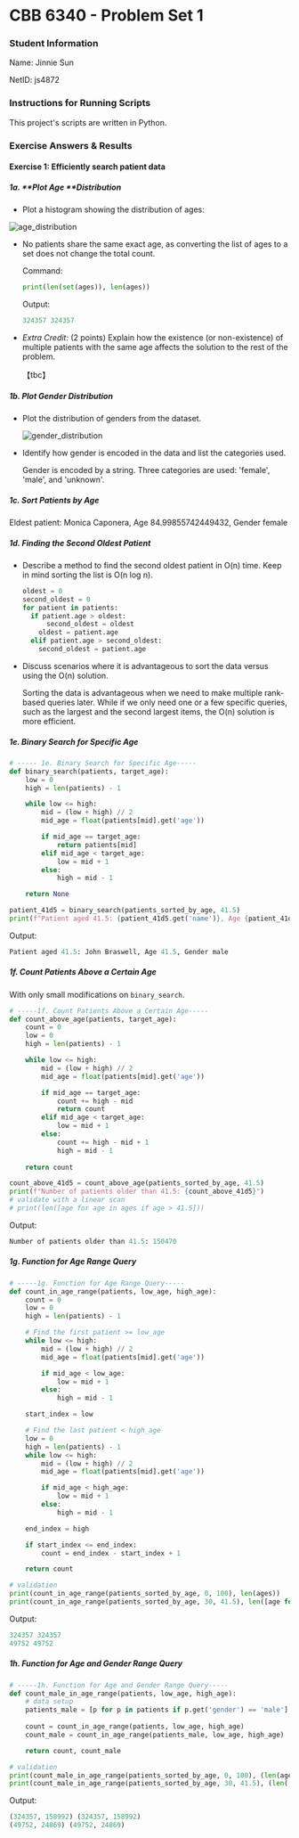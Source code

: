 # CBB 6340 - Problem Set 1

### Student Information

Name: Jinnie Sun

NetID: js4872

### Instructions for Running Scripts

This project's scripts are written in Python.

### Exercise Answers & Results

#### Exercise 1: Efficiently search patient data

##### 1a. **Plot Age **Distribution

+ Plot a histogram showing the distribution of ages:

![age_distribution](figures/age_distribution.png)

+ No patients share the same exact age, as converting the list of ages to a set does not change the total count.

  Command:

  ```python
  print(len(set(ages)), len(ages))
  ```

  Output:

  ```python
  324357 324357
  ```

+ *Extra Credit:* (2 points) Explain how the existence (or non-existence) of multiple patients with the same age affects the solution to the rest of the problem.

  【tbc】

##### 1b. Plot Gender Distribution

+ Plot the distribution of genders from the dataset.

  ![gender_distribution](figures/gender_distribution.png)

+ Identify how gender is encoded in the data and list the categories used.

  Gender is encoded by a string. Three categories are used: 'female', 'male', and 'unknown'.

##### 1c. Sort Patients by Age

Eldest patient: Monica Caponera, Age 84.99855742449432, Gender female

##### 1d. Finding the Second Oldest Patient

- Describe a method to find the second oldest patient in O(n) time. Keep in mind sorting the list is O(n log n).

  ```python
  oldest = 0
  second_oldest = 0
  for patient in patients:
  	if patient.age > oldest:
  		second_oldest = oldest
      oldest = patient.age
    elif patient.age > second_oldest:
      second_oldest = patient.age
  ```

- Discuss scenarios where it is advantageous to sort the data versus using the O(n) solution.

  Sorting the data is advantageous when we need to make multiple rank-based queries later. While if we only need one or a few specific queries, such as the largest and the second largest items, the O(n) solution is more efficient. 

##### 1e. Binary Search for Specific Age

```python
# ----- 1e. Binary Search for Specific Age-----
def binary_search(patients, target_age):
    low = 0
    high = len(patients) - 1

    while low <= high:
        mid = (low + high) // 2
        mid_age = float(patients[mid].get('age'))

        if mid_age == target_age:
            return patients[mid]
        elif mid_age < target_age:
            low = mid + 1
        else:
            high = mid - 1

    return None

patient_41d5 = binary_search(patients_sorted_by_age, 41.5)
print(f"Patient aged 41.5: {patient_41d5.get('name')}, Age {patient_41d5.get('age')}, Gender {patient_41d5.get('gender')}")
```

Output:

```python
Patient aged 41.5: John Braswell, Age 41.5, Gender male
```

##### 1f. Count Patients Above a Certain Age

With only small modifications on `binary_search`.

```python
# -----1f. Count Patients Above a Certain Age-----
def count_above_age(patients, target_age):
    count = 0
    low = 0
    high = len(patients) - 1

    while low <= high:
        mid = (low + high) // 2
        mid_age = float(patients[mid].get('age'))

        if mid_age == target_age:
            count += high - mid
            return count
        elif mid_age < target_age:
            low = mid + 1
        else:
            count += high - mid + 1
            high = mid - 1
        
    return count

count_above_41d5 = count_above_age(patients_sorted_by_age, 41.5)
print(f"Number of patients older than 41.5: {count_above_41d5}")
# validate with a linear scan
# print(len([age for age in ages if age > 41.5]))
```

Output:

```python
Number of patients older than 41.5: 150470
```

##### 1g. Function for Age Range Query

```python
# -----1g. Function for Age Range Query-----
def count_in_age_range(patients, low_age, high_age):
    count = 0
    low = 0
    high = len(patients) - 1

    # Find the first patient >= low_age
    while low <= high:
        mid = (low + high) // 2
        mid_age = float(patients[mid].get('age'))

        if mid_age < low_age:
            low = mid + 1
        else:
            high = mid - 1

    start_index = low

    # Find the last patient < high_age
    low = 0
    high = len(patients) - 1
    while low <= high:
        mid = (low + high) // 2
        mid_age = float(patients[mid].get('age'))

        if mid_age < high_age:
            low = mid + 1
        else:
            high = mid - 1

    end_index = high

    if start_index <= end_index:
        count = end_index - start_index + 1

    return count

# validation
print(count_in_age_range(patients_sorted_by_age, 0, 100), len(ages))
print(count_in_age_range(patients_sorted_by_age, 30, 41.5), len([age for age in ages if 30 <= age < 41.5]))
```

Output:

```python
324357 324357
49752 49752
```

##### 1h. Function for Age and Gender Range Query

```python
# -----1h. Function for Age and Gender Range Query-----
def count_male_in_age_range(patients, low_age, high_age):
    # data setup
    patients_male = [p for p in patients if p.get('gender') == 'male']
    
    count = count_in_age_range(patients, low_age, high_age)
    count_male = count_in_age_range(patients_male, low_age, high_age)

    return count, count_male

# validation
print(count_male_in_age_range(patients_sorted_by_age, 0, 100), (len(ages), len([p for p in patients if p.get('gender') == 'male' and 0 <= float(p.get('age')) < 100])))
print(count_male_in_age_range(patients_sorted_by_age, 30, 41.5), (len([age for age in ages if 30 <= age < 41.5]), len([p for p in patients if p.get('gender') == 'male' and 30 <= float(p.get('age')) < 41.5])))
```

Output:

```python
(324357, 158992) (324357, 158992)
(49752, 24869) (49752, 24869)
```
